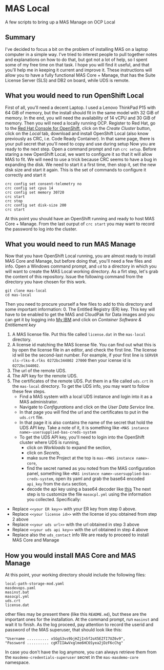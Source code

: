 # MAS Local
 A few scripts to bring up a MAS Manage on OCP Local

## Summary
I've decided to focus a bit on the problem of installing MAS on a laptop computer in a simple way. I've tried to interest people to pull together notes and explanations on how to do that, but got not a lot of help, so I spent some of my free time on that task. I hope you will find it useful, and that you'll help me in keeping it current and improve it.
These instructions will allow you to have a fully functional MAS Core + Manage, that has the Suite License Server (SLS) and DB2 on board, while UDS is remote.

## What you would need to run OpenShift Local
First of all, you'll need a decent Laptop. I used a Lenovo ThinkPad P15 with 64 GiB of memory, but the install should fit in the same model with 32 GiB of memory. In the end, you will need the availability of 14 vCPU and 30 GiB of memory.
Then you will need a locally running OCP. Register to Red Hat, go to the [Red Hat Console for OpenShift](https://console.redhat.com/openshift), click on the *Create Cluster* button, click on the *Local* tab, download and install OpenShift Local (also know previously as CRC, i.e. Code Ready Container). In that same page, there is your pull secret that you'll need to copy and use during setup
Now you are ready to the next step. Open a command prompt and run `crc setup`. Before staring a new OpenShift Local, we want to configure it so that it will allow MAS to fit. We will need to use a trick because CRC seems to have a bug in expanding the disk. We need to start it a first time, then stop it, set the new disk size and start it again.
This is the set of commands to configure it correctly and start it
```
crc config set consent-telemetry no
crc config set cpus 14
crc config set memory 30720
crc start
crc stop
crc config set disk-size 200
crc start
```
At this point you should have an OpenShift running and ready to host MAS Core + Manage. From the last ourput of `crc start` you may want to record the password to log into the cluster.

## What you would need to run MAS Manage
Now that you have OpenShift Local running, you are almost ready to install MAS Core and Manage, but before doing that, you'll need a few files and info.
Open a Windows command prompt, and `cd` to a directory in which you will want to create the MAS Local working directory.
As a firt step, let's grab the content of this repository. Issue the following command from the directory you have chosen for this work.
```
git clone mas-local
cd mas-local
```
Then you need to procure yourself a few files to add to this directory and some important information:
0. The Entitled Registry (ER) key. This key will have to be enabled to get the MAS and CloudPak for Data images and you can get it by logging into [My IBM](https://myibm.ibm.com/dashboard/) and click on *Container Software & Entitlement key*
1. A MAS license file. Put this file called `license.dat` in the `mas-local` directory.
2. A license id matching the MAS license file. You can find out what this is by open the license file in an editor, and check the first line. The license id will be the second-last number. For example, if your first line is `SERVER sls-rlks-0.rlks 0272bc344002 27000` then your icense id is `0272bc344002`.
3. The url of the remote UDS.
4. The API key for the remote UDS.
5. The certificates of the remote UDS. Put them in a file called `uds.crt` in the `mas-local` directory.
	To get the UDS info, you may want to follow these few steps.
	- Find a MAS system with a local UDS instance and login into it as a MAS administrator.
	- Navigate to *Configurations* and click on the *User Data Service* line.
	- In that page you will find the url and the certificates to put in the `uds.crt` file.
	- In that page it is also contains the name of the secret that hold the UDS API key. Take a note of it, it is something like `<MAS instance name>-usersupplied-bas-creds-system`
	- To get the UDS API key, you'll need to login into the OpenShift cluster where UDS is running,
	  - click on *Workloads* to expand the section,
	  - click on *Secrets*,
	  - make sure the Project at the top is `mas-<MAS instance name>-core`,
	  - find the secret named as you noted from the MAS configuration panel, something like `<MAS instance name>-usersupplied-bas-creds-system`, open its yaml and grab the base64 encoded `api_key` from the `data` section,
	  - decode the api key using a base64 decoder like [this](https://www.base64decode.org/)
The next step is to customize the file `masocpl.yml` using the information you collected. Specifically:
- Replace `<<your ER key>>` with your ER key from step 0 above.
- Replace `<<your license id>>` with the license id you obtained from step 2 above
- Replace `<<your uds url>>` with the url obtained in step 3 above
- Replace `<<your uds api key>>` with the url obtained in step 4 above
- Replace also the `uds_contact` info
We are ready to proceed to install MAS Core and Manage
## How you would install MAS Core and MAS Manage
At this point, your working directory should include the following files:
```
local-path-storage-mod.yaml
masdevops.yaml
masinst.bat
masocpl.yml
uds.crt
license.dat
```
other files may be present there (like this `README.md`), but these are the important ones for the installation.
At the command prompt, run `masinst` and wait it to finish.
As the log proceed, pay attention to record the userid and password of the MAS superuser, that should look like this:
```
"Username .......... xSGgS3vs9bjHZjIn5f2oX5EZfI7UZ6v9",
"Password .......... cgKTIIAwVxglme6HC6Syea2jDzF6cChg"

```
In case you don't have the log anymore, you can always retrieve them from the `masdemo-credentials-superuser` secret in the `mas-masdemo-core` namespace.